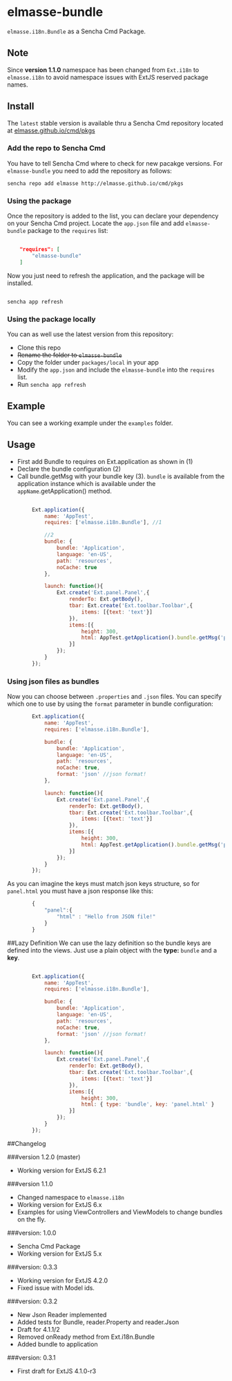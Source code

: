 # elmasse-bundle

`elmasse.i18n.Bundle` as a Sencha Cmd Package.

## Note
Since **version 1.1.0** namespace has been changed from `Ext.i18n` to `elmasse.i18n` to avoid namespace issues with ExtJS reserved package names.

## Install
The `latest` stable version is available thru a Sencha Cmd repository located at [elmasse.github.io/cmd/pkgs](http://elmasse.github.io/cmd/pkgs)

### Add the repo to Sencha Cmd
You have to tell Sencha Cmd where to check for new pacakge versions. For `elmasse-bundle` you need to add the repository as follows:

```
sencha repo add elmasse http://elmasse.github.io/cmd/pkgs

```

### Using the package
Once the repository is added to the list, you can declare your dependency on your Sencha Cmd project. Locate the `app.json` file and add `elmasse-bundle` package to the `requires` list:

```json

    "requires": [
        "elmasse-bundle"
    ]

```

Now you just need to refresh the application, and the package will be installed.


```

sencha app refresh

```

### Using the package locally
You can as well use the latest version from this repository:

- Clone this repo
- ~~Rename the folder to `elmasse-bundle`~~
- Copy the folder under `packages/local` in your app
- Modify the `app.json` and include the `elmasse-bundle` into the `requires` list.
- Run `sencha app refresh`


## Example
You can see a working example under the `examples` folder.


## Usage

- First add Bundle to requires on Ext.application as shown in (1)
- Declare the bundle configuration (2)
- Call bundle.getMsg with your bundle key (3). `bundle` is available from the application instance which is available under the `appName`.getApplication() method. 

```js    

        Ext.application({
            name: 'AppTest',
            requires: ['elmasse.i18n.Bundle'], //1

            //2
            bundle: {
                bundle: 'Application',
                language: 'en-US',
                path: 'resources',
                noCache: true
            },

            launch: function(){
                Ext.create('Ext.panel.Panel',{
                    renderTo: Ext.getBody(),
                    tbar: Ext.create('Ext.toolbar.Toolbar',{
                        items: [{text: 'text'}]
                    }),
                    items:[{
                        height: 300,
                        html: AppTest.getApplication().bundle.getMsg('panel.html') //3
                    }]
                });
            }   
        });
```

### Using json files as bundles
Now you can choose between `.properties` and `.json` files. You can specify which one to use by using the `format` parameter in bundle configuration:

```js
        Ext.application({
            name: 'AppTest',
            requires: ['elmasse.i18n.Bundle'],

            bundle: {
                bundle: 'Application',
                language: 'en-US',
                path: 'resources',
                noCache: true,
                format: 'json' //json format!
            },

            launch: function(){
                Ext.create('Ext.panel.Panel',{
                    renderTo: Ext.getBody(),
                    tbar: Ext.create('Ext.toolbar.Toolbar',{
                        items: [{text: 'text'}]
                    }),
                    items:[{
                        height: 300,
                        html: AppTest.getApplication().bundle.getMsg('panel.html')
                    }]
                });
            }   
        });
```

As you can imagine the keys must match json keys structure, so for `panel.html` you must have a json response like this:

```js
        {
            "panel":{
                "html" : "Hello from JSON file!"
            }
        }
```

##Lazy Definition
We can use the lazy definition so the bundle keys are defined into the views. Just use a plain object with the **type:** `bundle` and a **key**.

```js

        Ext.application({
            name: 'AppTest',
            requires: ['elmasse.i18n.Bundle'],

            bundle: {
                bundle: 'Application',
                language: 'en-US',
                path: 'resources',
                noCache: true,
                format: 'json' //json format!
            },

            launch: function(){
                Ext.create('Ext.panel.Panel',{
                    renderTo: Ext.getBody(),
                    tbar: Ext.create('Ext.toolbar.Toolbar',{
                        items: [{text: 'text'}]
                    }),
                    items:[{
                        height: 300,
                        html: { type: 'bundle', key: 'panel.html' }
                    }]
                });
            }   
        });

```

##Changelog

###version 1.2.0 (master)
- Working version for ExtJS 6.2.1

###version 1.1.0
- Changed namespace to `elmasse.i18n`
- Working version for ExtJS 6.x
- Examples for using ViewControllers and ViewModels to change bundles on the fly.

###version: 1.0.0
- Sencha Cmd Package
- Working version for ExtJS 5.x

###version: 0.3.3
- Working version for ExtJS 4.2.0
- Fixed issue with Model ids.

###version: 0.3.2 
- New Json Reader implemented
- Added tests for Bundle, reader.Property and reader.Json
- Draft for 4.1.1/2 
- Removed onReady method from Ext.i18n.Bundle
- Added bundle to application

###version: 0.3.1
- First draft for ExtJS 4.1.0-r3

